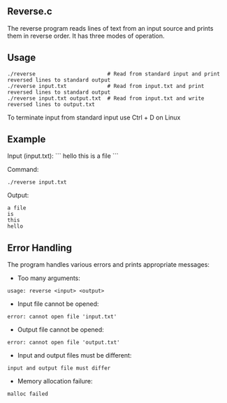 <h2>Reverse.c</h2>
The reverse program reads lines of text from an input source and prints them in reverse order. It has three modes of operation.

<h2>Usage</h2>

```
./reverse                       # Read from standard input and print reversed lines to standard output
./reverse input.txt             # Read from input.txt and print reversed lines to standard output
./reverse input.txt output.txt  # Read from input.txt and write reversed lines to output.txt
```
To terminate input from standard input use Ctrl + D on Linux

<h2>Example</h2>
Input (input.txt):
```
hello
this
is
a file
```

Command:
```
./reverse input.txt
```

Output:
```
a file
is
this
hello
```

<h2>Error Handling</h2>
The program handles various errors and prints appropriate messages:

- Too many arguments:
```
usage: reverse <input> <output>
```
- Input file cannot be opened:
```
error: cannot open file 'input.txt'
```
- Output file cannot be opened:
```
error: cannot open file 'output.txt'
```
- Input and output files must be different:
```
input and output file must differ
```
- Memory allocation failure:
```
malloc failed
```